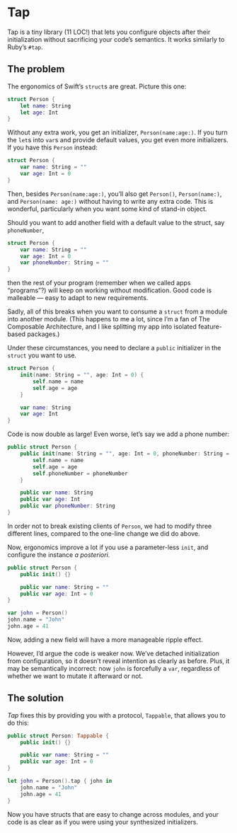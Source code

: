 # Tap
Tap is a tiny library (11 LOC!) that lets you configure objects after
their initialization without sacrificing your code’s semantics.
It works similarly to Ruby’s `#tap`.

## The problem
The ergonomics of Swift’s `struct`s are great. Picture this one:

```swift
struct Person {
    let name: String
    let age: Int
}
```

Without any extra work, you get an initializer, `Person(name:age:)`. If you turn the `let`s
into `var`s and provide default values, you get even more initializers. If you have
this `Person` instead:

```swift
struct Person {
    var name: String = ""
    var age: Int = 0
}
```

Then, besides `Person(name:age:)`, you’ll also get `Person()`, `Person(name:)`, and `Person(name: age:)` without having to write any extra code. This is wonderful, particularly when
you want some kind of stand-in object.

Should you want to add another field with a default value to the struct, say `phoneNumber`,

```swift
struct Person {
    var name: String = ""
    var age: Int = 0
    var phoneNumber: String = ""
}
```

then the rest of your program (remember when we called apps “programs”?)
will keep on working without modification. Good code
is malleable — easy to adapt to new requirements.

Sadly, all of this breaks when you want to consume a `struct` from a module
into another module. (This happens to me a lot, since I’m a fan of The Composable Architecture,
and I like splitting my app into isolated feature-based packages.)

Under these circumstances, you need to declare a `public` initializer in the `struct` you want to use.

```swift
struct Person {
    init(name: String = "", age: Int = 0) {
        self.name = name
        self.age = age
    }

    var name: String
    var age: Int
}
```

Code is now double as large! Even worse, let’s say we add a phone number:

```swift
public struct Person {
    public init(name: String = "", age: Int = 0, phoneNumber: String = "") {
        self.name = name
        self.age = age
        self.phoneNumber = phoneNumber
    }

    public var name: String
    public var age: Int
    public var phoneNumber: String
}
```
In order not to break existing clients of `Person`, we had to modify
 three different lines, compared to the one-line change we did
do above.

Now, ergonomics improve a lot if you use a parameter-less `init`, and configure the instance
_a posteriori_.

```swift
public struct Person {
    public init() {}

    public var name: String = ""
    public var age: Int = 0
}

var john = Person()
john.name = "John"
john.age = 41
```

Now, adding a new field will have a more manageable ripple effect.

However, I’d argue the code is weaker now. We’ve detached
initialization from configuration, so it doesn’t reveal intention as clearly as 
before. Plus,
it may be semantically incorrect: now `john` is forcefully a `var`,
regardless of whether we want to mutate it afterward or not.

## The solution
*Tap* fixes this by providing you with a protocol, `Tappable`,
that allows you to do this:

```swift
public struct Person: Tappable {
    public init() {}

    public var name: String = ""
    public var age: Int = 0
}

let john = Person().tap { john in
    john.name = "John"
    john.age = 41
}
```

Now you have structs that are easy to change across modules, and your code is as clear as if you were using your synthesized initializers.
